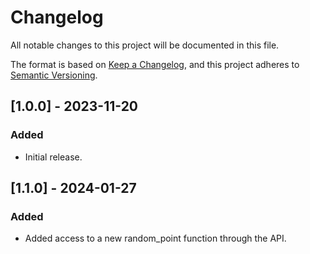 # Changelog

All notable changes to this project will be documented in this file.

The format is based on [Keep a Changelog](https://keepachangelog.com/en/1.0.0/),
and this project adheres to [Semantic Versioning](https://semver.org/spec/v2.0.0.html).

## [1.0.0] - 2023-11-20

### Added

- Initial release.

## [1.1.0] - 2024-01-27

### Added

- Added access to a new random_point function through the API.
